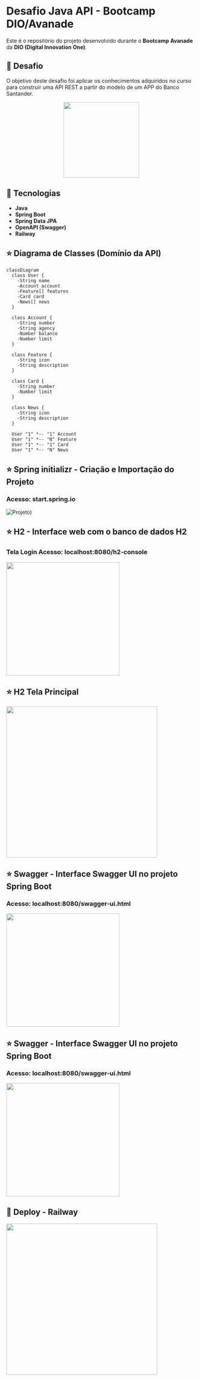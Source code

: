 # Desafio Java API - Bootcamp DIO/Avanade

Este é o repositório do projeto desenvolvido durante o **Bootcamp Avanade** da **DIO (Digital Innovation One)**.


## 🎯 Desafio
O objetivo deste desafio foi aplicar os conhecimentos adquiridos no curso para construir uma API REST a partir do modelo de um APP do Banco Santander.
<p align="center">
  <img src="https://github.com/ElizabethTerumi/dio-2025/blob/main/img/APP%20Santander.png?raw=true" width="200" />
</p>

## 🚀 Tecnologias 

- **Java**
- **Spring Boot**
- **Spring Data JPA**
- **OpenAPI (Swagger)**
- **Railway**

## ⭐ Diagrama de Classes (Domínio da API)

```mermaid
classDiagram
  class User {
    -String name
    -Account account
    -Feature[] features
    -Card card
    -News[] news
  }

  class Account {
    -String number
    -String agency
    -Number balance
    -Number limit
  }

  class Feature {
    -String icon
    -String description
  }

  class Card {
    -String number
    -Number limit
  }

  class News {
    -String icon
    -String description
  }

  User "1" *-- "1" Account
  User "1" *-- "N" Feature
  User "1" *-- "1" Card
  User "1" *-- "N" News
```

## ⭐ Spring  initializr - Criação e Importação do Projeto
### Acesso: start.spring.io
![Projeto](https://github.com/ElizabethTerumi/dio-2025/blob/main/img/Spring%20initializr.jpg?raw=true))

## ⭐ H2 - Interface web com o banco de dados H2
### Tela Login Acesso: localhost:8080/h2-console
<img src="https://github.com/ElizabethTerumi/dio-2025/blob/main/img/H2%20login.jpg?raw=true" width="auto" height="300" />

## ⭐ H2 Tela Principal 
<img src="https://github.com/ElizabethTerumi/dio-2025/blob/main/img/H2%20Principal.jpg?raw=true" width="auto" height="400" />


## ⭐ Swagger - Interface Swagger UI no projeto Spring Boot 
### Acesso: localhost:8080/swagger-ui.html 
<img src="https://github.com/ElizabethTerumi/dio-2025/blob/main/img/Tela%20Swagger.jpg?raw=true" width="auto" height="300" />

## ⭐ Swagger - Interface Swagger UI no projeto Spring Boot 
### Acesso: localhost:8080/swagger-ui.html 
<img src="?raw=true" width="auto" height="300" />


## 🧡 Deploy - Railway
<img src="https://github.com/ElizabethTerumi/dio-2025/blob/main/img/Deploy%20Railway.png??raw=true" width="auto" height="400" />



